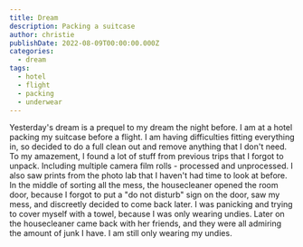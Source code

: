 ```yaml
---
title: Dream
description: Packing a suitcase
author: christie
publishDate: 2022-08-09T00:00:00.000Z
categories:
  - dream
tags:
  - hotel
  - flight
  - packing
  - underwear
---
```


Yesterday's dream is a prequel to my dream the night before. I am at a hotel packing my suitcase before a flight. I am having difficulties fitting everything in, so decided to do a full clean out and remove anything that I don't need. To my amazement, I found a lot of stuff from previous trips that I forgot to unpack. Including multiple camera film rolls - processed and unprocessed. I also saw prints from the photo lab that I haven't had time to look at before. In the middle of sorting all the mess, the housecleaner opened the room door, because I forgot to put a "do not disturb" sign on the door, saw my mess, and discreetly decided to come back later. I was panicking and trying to cover myself with a towel, because I was only wearing undies. Later on the housecleaner came back with her friends, and they were all admiring the amount of junk I have. I am still only wearing my undies.
